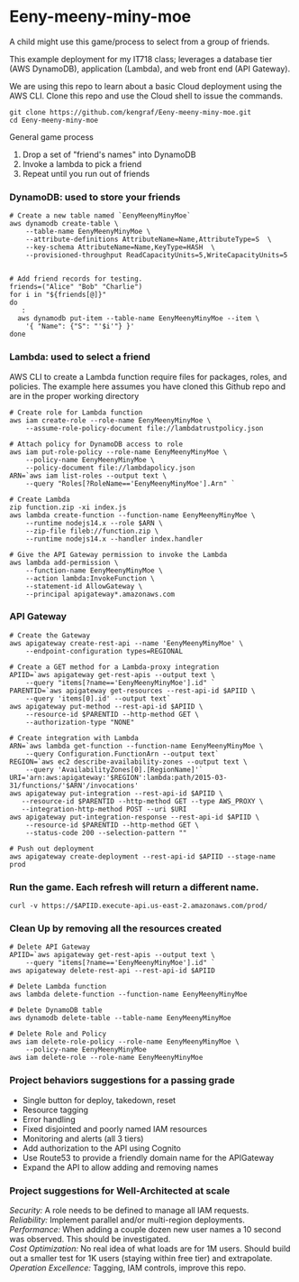 # Eeny-meeny-miny-moe
A child might use this game/process to select from a group of friends.

This example deployment for my IT718 class; leverages a database tier (AWS DynamoDB), application (Lambda), and web front end (API Gateway).  

We are using this repo to learn about a basic Cloud deployment using the AWS CLI. 
 Clone this repo and use the Cloud shell to issue the commands.
```
git clone https://github.com/kengraf/Eeny-meeny-miny-moe.git
cd Eeny-meeny-miny-moe
```

General game process
1) Drop a set of "friend's names" into DynamoDB
2) Invoke a lambda to pick a friend
3) Repeat until you run out of friends

### DynamoDB: used to store your friends
```
# Create a new table named `EenyMeenyMinyMoe`
aws dynamodb create-table \
    --table-name EenyMeenyMinyMoe \
    --attribute-definitions AttributeName=Name,AttributeType=S  \
    --key-schema AttributeName=Name,KeyType=HASH  \
    --provisioned-throughput ReadCapacityUnits=5,WriteCapacityUnits=5
    
```
    
```
# Add friend records for testing.  
friends=("Alice" "Bob" "Charlie")
for i in "${friends[@]}"
do
   : 
  aws dynamodb put-item --table-name EenyMeenyMinyMoe --item \
    '{ "Name": {"S": "'$i'"} }' 
done

```

### Lambda: used to select a friend
AWS CLI to create a Lambda function require files for packages, roles, and policies.  The example here assumes you have cloned this Github repo and are in the proper working directory

```
# Create role for Lambda function
aws iam create-role --role-name EenyMeenyMinyMoe \
    --assume-role-policy-document file://lambdatrustpolicy.json
```
```
# Attach policy for DynamoDB access to role
aws iam put-role-policy --role-name EenyMeenyMinyMoe \
    --policy-name EenyMeenyMinyMoe \
    --policy-document file://lambdapolicy.json
ARN=`aws iam list-roles --output text \
    --query "Roles[?RoleName=='EenyMeenyMinyMoe'].Arn" `
```
```
# Create Lambda
zip function.zip -xi index.js
aws lambda create-function --function-name EenyMeenyMinyMoe \
    --runtime nodejs14.x --role $ARN \
    --zip-file fileb://function.zip \
    --runtime nodejs14.x --handler index.handler
```
```
# Give the API Gateway permission to invoke the Lambda
aws lambda add-permission \
    --function-name EenyMeenyMinyMoe \
    --action lambda:InvokeFunction \
    --statement-id AllowGateway \
    --principal apigateway*.amazonaws.com
```

### API Gateway
```
# Create the Gateway
aws apigateway create-rest-api --name 'EenyMeenyMinyMoe' \
    --endpoint-configuration types=REGIONAL
```

```
# Create a GET method for a Lambda-proxy integration
APIID=`aws apigateway get-rest-apis --output text \
    --query "items[?name=='EenyMeenyMinyMoe'].id" `
PARENTID=`aws apigateway get-resources --rest-api-id $APIID \
    --query 'items[0].id' --output text`
aws apigateway put-method --rest-api-id $APIID \
    --resource-id $PARENTID --http-method GET \
    --authorization-type "NONE"
            
# Create integration with Lambda
ARN=`aws lambda get-function --function-name EenyMeenyMinyMoe \
    --query Configuration.FunctionArn --output text`
REGION=`aws ec2 describe-availability-zones --output text \
    --query 'AvailabilityZones[0].[RegionName]'`
URI='arn:aws:apigateway:'$REGION':lambda:path/2015-03-31/functions/'$ARN'/invocations'
aws apigateway put-integration --rest-api-id $APIID \
   --resource-id $PARENTID --http-method GET --type AWS_PROXY \
   --integration-http-method POST --uri $URI
aws apigateway put-integration-response --rest-api-id $APIID \
    --resource-id $PARENTID --http-method GET \
    --status-code 200 --selection-pattern "" 

# Push out deployment
aws apigateway create-deployment --rest-api-id $APIID --stage-name prod
```

### Run the game.  Each refresh will return a different name.
```
curl -v https://$APIID.execute-api.us-east-2.amazonaws.com/prod/
```

### Clean Up by removing all the resources created
```
# Delete API Gateway
APIID=`aws apigateway get-rest-apis --output text \
    --query "items[?name=='EenyMeenyMinyMoe'].id" `
aws apigateway delete-rest-api --rest-api-id $APIID

# Delete Lambda function
aws lambda delete-function --function-name EenyMeenyMinyMoe

# Delete DynamoDB table
aws dynamodb delete-table --table-name EenyMeenyMinyMoe

# Delete Role and Policy
aws iam delete-role-policy --role-name EenyMeenyMinyMoe \
    --policy-name EenyMeenyMinyMoe
aws iam delete-role --role-name EenyMeenyMinyMoe 
```

### Project behaviors suggestions for a passing grade
- Single button for deploy, takedown, reset  
- Resource tagging  
- Error handling
- Fixed disjointed and poorly named IAM resources
- Monitoring and alerts (all 3 tiers)  
- Add authorization to the API using Cognito   
- Use Route53 to provide a friendly domain name for the APIGateway  
- Expand the API to allow adding and removing names  

### Project suggestions for Well-Architected at scale
*Security:* A role needs to be defined to manage all IAM requests.  
*Reliability:* Implement parallel and/or multi-region deployments.  
*Performance:* When adding a couple dozen new user names a 10 second was observed.  This should be investigated.  
*Cost Optimization:*  No real idea of what loads are for 1M users.  Should build out a smaller test for 1K users (staying within free tier) and extrapolate.  
*Operation Excellence:*  Tagging, IAM controls, improve this repo.  


